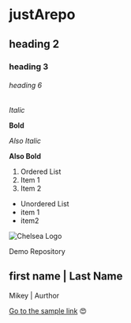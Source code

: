 # justArepo
## heading 2
### heading 3
###### heading 6

*Italic*

**Bold**

_Also Italic_

__Also Bold__

1. Ordered List
1. Item 1
1. Item 2

* Unordered List
* item 1
* item2

![Chelsea Logo](Logo.png)

Demo Repository

first name | Last Name
-----------------------
Mikey | Aurthor

[Go to the sample link](www.youtube.com)
:heart_eyes:
